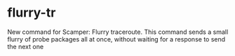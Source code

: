# flurry-tr
New command for Scamper: Flurry traceroute. This command sends a small flurry of probe packages all at once, without waiting for a response to send the next one
